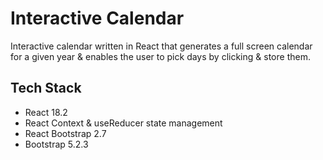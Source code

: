 # Interactive Calendar

Interactive calendar written in React that generates a full screen calendar for a given year & enables the user to pick days by clicking & store them.

## Tech Stack

- React 18.2
- React Context & useReducer state management
- React Bootstrap 2.7
- Bootstrap 5.2.3